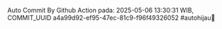 Auto Commit By Github Action pada: 2025-05-06 13:30:31 WIB, COMMIT_UUID a4a99d92-ef95-47ec-81c9-f96f49326052 #autohijau🗿

